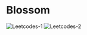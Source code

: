 # Blossom
![Leetcodes-1](https://user-images.githubusercontent.com/95253429/235378901-3dec2db9-694a-4ac6-b786-42473d92ea02.jpg)
![Leetcodes-2](https://user-images.githubusercontent.com/95253429/235378905-da652e28-d6cb-4958-ae72-d6fc3ba466eb.jpg)
